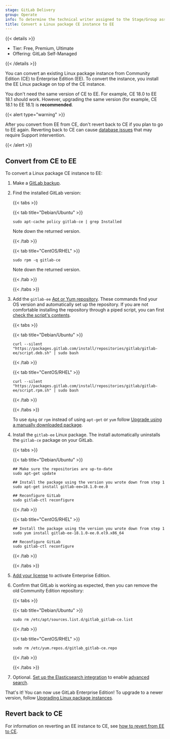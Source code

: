 ```yaml
---
stage: GitLab Delivery
group: Operate
info: To determine the technical writer assigned to the Stage/Group associated with this page, see https://handbook.gitlab.com/handbook/product/ux/technical-writing/#assignments
title: Convert a Linux package CE instance to EE
---
```


{{< details >}}

- Tier: Free, Premium, Ultimate
- Offering: GitLab Self-Managed

{{< /details >}}

You can convert an existing Linux package instance from Community Edition (CE) to Enterprise Edition (EE).
To convert the instance, you install the EE Linux package on top of the CE instance.

You don't need the same version of CE to EE. For example, CE 18.0 to EE 18.1 should work. However, upgrading the same
version (for example, CE 18.1 to EE 18.1) is **recommended**.

{{< alert type="warning" >}}

After you convert from EE from CE, don't revert back to CE if you plan to go to EE again. Reverting back to CE can cause
[database issues](package_troubleshooting.md#500-error-when-accessing-project-repository-settings) that may require
Support intervention.

{{< /alert >}}

## Convert from CE to EE

To convert a Linux package CE instance to EE:

1. Make a [GitLab backup](../../administration/backup_restore/backup_gitlab.md).
1. Find the installed GitLab version:

   {{< tabs >}}

   {{< tab title="Debian/Ubuntu" >}}

   ```shell
   sudo apt-cache policy gitlab-ce | grep Installed
   ```

   Note down the returned version.

   {{< /tab >}}

   {{< tab title="CentOS/RHEL" >}}

   ```shell
   sudo rpm -q gitlab-ce
   ```

   Note down the returned version.

   {{< /tab >}}

   {{< /tabs >}}

1. Add the `gitlab-ee` [Apt or Yum repository](https://packages.gitlab.com/gitlab/gitlab-ee/install). These commands
   find your OS version and automatically set up the repository. If you are not comfortable installing the repository
   through a piped script, you can first [check the script's contents](https://packages.gitlab.com/gitlab/gitlab-ee/install).

   {{< tabs >}}

   {{< tab title="Debian/Ubuntu" >}}

   ```shell
   curl --silent "https://packages.gitlab.com/install/repositories/gitlab/gitlab-ee/script.deb.sh" | sudo bash
   ```

   {{< /tab >}}

   {{< tab title="CentOS/RHEL" >}}

   ```shell
   curl --silent "https://packages.gitlab.com/install/repositories/gitlab/gitlab-ee/script.rpm.sh" | sudo bash
   ```

   {{< /tab >}}

   {{< /tabs >}}

   To use `dpkg` or `rpm` instead of using `apt-get` or `yum` follow
   [Upgrade using a manually downloaded package](../package/_index.md#by-using-a-downloaded-package).

1. Install the `gitlab-ee` Linux package. The install automatically uninstalls the `gitlab-ce` package on your GitLab.

   {{< tabs >}}

   {{< tab title="Debian/Ubuntu" >}}

   ```shell
   ## Make sure the repositories are up-to-date
   sudo apt-get update

   ## Install the package using the version you wrote down from step 1
   sudo apt-get install gitlab-ee=18.1.0-ee.0

   ## Reconfigure GitLab
   sudo gitlab-ctl reconfigure
   ```

   {{< /tab >}}

   {{< tab title="CentOS/RHEL" >}}

   ```shell
   ## Install the package using the version you wrote down from step 1
   sudo yum install gitlab-ee-18.1.0-ee.0.el9.x86_64

   ## Reconfigure GitLab
   sudo gitlab-ctl reconfigure
   ```

   {{< /tab >}}

   {{< /tabs >}}

1. [Add your license](../../administration/license.md) to activate Enterprise Edition.
1. Confirm that GitLab is working as expected, then you can remove the old Community Edition repository:

   {{< tabs >}}

   {{< tab title="Debian/Ubuntu" >}}

   ```shell
   sudo rm /etc/apt/sources.list.d/gitlab_gitlab-ce.list
   ```

   {{< /tab >}}

   {{< tab title="CentOS/RHEL" >}}

   ```shell
   sudo rm /etc/yum.repos.d/gitlab_gitlab-ce.repo
   ```

   {{< /tab >}}

   {{< /tabs >}}

1. Optional. [Set up the Elasticsearch integration](../../integration/advanced_search/elasticsearch.md) to enable
   [advanced search](../../user/search/advanced_search.md).

That's it! You can now use GitLab Enterprise Edition! To upgrade to a newer
version, follow [Upgrading Linux package instances](_index.md).

## Revert back to CE

For information on reverting an EE instance to CE, see
[how to revert from EE to CE](revert.md).
